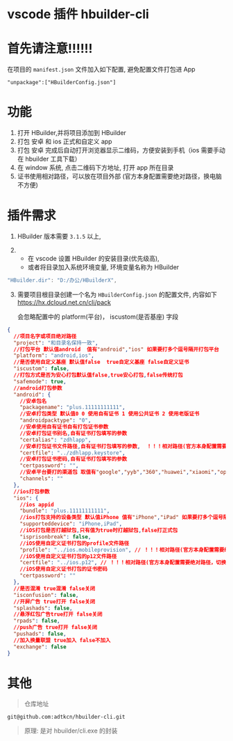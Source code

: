 # vscode 插件 hbuilder-cli

# 首先请注意!!!!!!

在项目的 `manifest.json` 文件加入如下配置, 避免配置文件打包进 App

```
"unpackage":["HBuilderConfig.json"]
```

# 功能

1. 打开 HBuilder,并将项目添加到 HBuilder
2. 打包 安卓 和 ios 正式和自定义 app
3. 打包 安卓 完成后自动打开浏览器显示二维码，方便安装到手机（ios 需要手动在 hbuilder 工具下载）
4. 在 window 系统, 点击二维码下方地址, 打开 app 所在目录
5. 证书使用相对路径，可以放在项目外部 (官方本身配置需要绝对路径，换电脑不方便)

# 插件需求

1. HBuilder 版本需要 `3.1.5` 以上,

2. - 在 vscode 设置 HBuilder 的安装目录(优先级高),
   - 或者将目录加入系统环境变量, 环境变量名称为 HBuilder

```js
"HBuilder.dir": "D:/办公/HBuilderX",
```

3. 需要项目根目录创建一个名为 `HBuilderConfig.json` 的配置文件, 内容如下
   https://hx.dcloud.net.cn/cli/pack

   会忽略配置中的 platform(平台)， iscustom(是否基座) 字段

```json
{
  //项目名字或项目绝对路径
  "project": "和目录名保持一致",
  //打包平台 默认值android  值有"android","ios" 如果要打多个逗号隔开打包平台
  "platform": "android,ios",
  //是否使用自定义基座 默认值false  true自定义基座 false自定义证书
  "iscustom": false,
  //打包方式是否为安心打包默认值false,true安心打包,false传统打包
  "safemode": true,
  //android打包参数
  "android": {
    //安卓包名
    "packagename": "plus.11111111111",
    //安卓打包类型 默认值0 0 使用自有证书 1 使用公共证书 2 使用老版证书
    "androidpacktype": "0",
    //安卓使用自有证书自有打包证书参数
    //安卓打包证书别名,自有证书打包填写的参数
    "certalias": "zdhlapp",
    //安卓打包证书文件路径,自有证书打包填写的参数,  ！！！相对路径(官方本身配置需要绝对路径，切换电脑不方便,改为相对路径)
    "certfile": "../zdhlapp.keystore",
    //安卓打包证书密码,自有证书打包填写的参数
    "certpassword": "",
    //安卓平台要打的渠道包 取值有"google","yyb","360","huawei","xiaomi","oppo","vivo"，如果要打多个逗号隔开
    "channels": ""
  },
  //ios打包参数
  "ios": {
    //ios appid
    "bundle": "plus.11111111111",
    //ios打包支持的设备类型 默认值iPhone 值有"iPhone","iPad" 如果要打多个逗号隔开打包平台
    "supporteddevice": "iPhone,iPad",
    //iOS打包是否打越狱包,只有值为true时打越狱包,false打正式包
    "isprisonbreak": false,
    //iOS使用自定义证书打包的profile文件路径
    "profile": "../ios.mobileprovision", // ！！！相对路径(官方本身配置需要绝对路径，切换电脑不方便,改为相对路径)
    //iOS使用自定义证书打包的p12文件路径
    "certfile": "../ios.p12", // ！！！相对路径(官方本身配置需要绝对路径，切换电脑不方便,改为相对路径)
    //iOS使用自定义证书打包的证书密码
    "certpassword": ""
  },
  //是否混淆 true混淆 false关闭
  "isconfusion": false,
  //开屏广告 true打开 false关闭
  "splashads": false,
  //悬浮红包广告true打开 false关闭
  "rpads": false,
  //push广告 true打开 false关闭
  "pushads": false,
  //加入换量联盟 true加入 false不加入
  "exchange": false
}
```

# 其他

> 仓库地址

```
git@github.com:adtkcn/hbuilder-cli.git
```

> 原理: 是对 hbuilder/cli.exe 的封装
